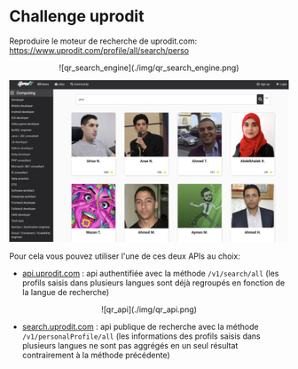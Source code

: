 # Challenge uprodit

Reproduire le moteur de recherche de uprodit.com: https://www.uprodit.com/profile/all/search/perso

<div align="center">
![qr_search_engine](./img/qr_search_engine.png)
</div>

![uprodit_search_engine](./img/uprodit_search_engine.png)

Pour cela vous pouvez utiliser l'une de ces deux APIs au choix:

* [api.uprodit.com](https://api.uprodit.com) : api authentifiée avec la méthode `/v1/search/all` (les profils saisis dans plusieurs langues sont déjà regroupés en fonction de la langue de recherche)

<div align="center">
![qr_api](./img/qr_api.png)
</div>

* [search.uprodit.com](https://search.uprodit.com) : api publique de recherche avec la méthode `/v1/personalProfile/all` (les informations des profils saisis dans plusieurs langues ne sont pas aggrégés en un seul résultat contrairement à la méthode précédente)
